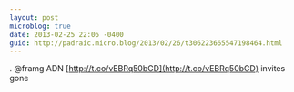 ```yaml
---
layout: post
microblog: true
date: 2013-02-25 22:06 -0400
guid: http://padraic.micro.blog/2013/02/26/t306223665547198464.html
---
```

. @framg ADN [http://t.co/vEBRq50bCD](http://t.co/vEBRq50bCD) invites gone
